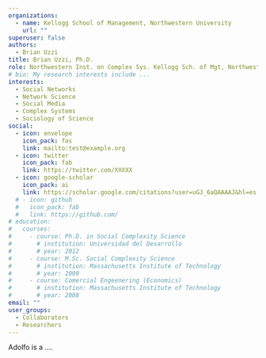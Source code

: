 ```yaml
---
organizations:
  - name: Kellogg School of Management, Northwestern University
    url: ""
superuser: false
authors:
  - Brian Uzzi
title: Brian Uzzi, Ph.D.
role: Northwestern Inst. on Complex Sys. Kellogg Sch. of Mgt, Northwestern University
# bio: My research interests include ...
interests:
  - Social Networks
  - Network Science
  - Social Media
  - Complex Systems
  - Sociology of Science
social:
  - icon: envelope
    icon_pack: fas
    link: mailto:test@example.org
  - icon: twitter
    icon_pack: fab
    link: https://twitter.com/XXXXX
  - icon: google-scholar
    icon_pack: ai
    link: https://scholar.google.com/citations?user=uGJ_6aQAAAAJ&hl=es
  # - icon: github
  #   icon_pack: fab
  #   link: https://github.com/
# education:
#   courses:
#     - course: Ph.D. in Social Complexity Science
#       # institution: Universidad del Desarrollo
#       # year: 2012
#     - course: M.Sc. Social Complexity Science
#       # institution: Massachusetts Institute of Technology
#       # year: 2009
#     - course: Comercial Engeenering (Economics)
#       # institution: Massachusetts Institute of Technology
#       # year: 2008
email: ""
user_groups:
  - Collaborators
  - Researchers
---
```


Adolfo is a ....